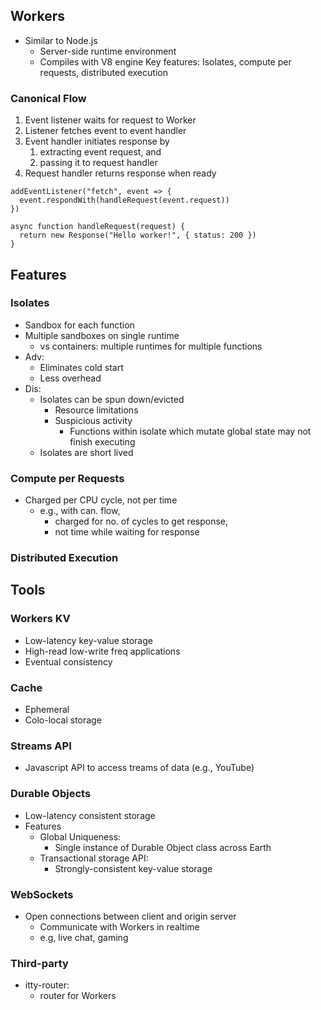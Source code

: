 ## Workers
- Similar to Node.js
  - Server-side runtime environment 
  - Compiles with V8 engine
Key features: Isolates, compute per requests, distributed execution
### Canonical Flow
1. Event listener waits for request to Worker
2. Listener fetches event to event handler
3. Event handler initiates response by
   1. extracting event request, and 
   2. passing it to request handler 
4. Request handler returns response when ready 
```
addEventListener("fetch", event => {
  event.respondWith(handleRequest(event.request))
})

async function handleRequest(request) {
  return new Response("Hello worker!", { status: 200 })
}
```
## Features 
### Isolates
- Sandbox for each function
- Multiple sandboxes on single runtime
  - vs containers: multiple runtimes for multiple functions
- Adv:
  - Eliminates cold start
  - Less overhead
- Dis:
  - Isolates can be spun down/evicted
    - Resource limitations
    - Suspicious activity
      - Functions within isolate which mutate global state may not finish executing
  - Isolates are short lived
### Compute per Requests
- Charged per CPU cycle, not per time 
  - e.g., with can. flow,
    - charged for no. of cycles to get response,
    - not time while waiting for response 
### Distributed Execution

## Tools
### Workers KV
- Low-latency key-value storage
- High-read low-write freq applications
- Eventual consistency 

### Cache 
- Ephemeral 
- Colo-local storage

### Streams API
- Javascript API to access treams of data (e.g., YouTube)

### Durable Objects
- Low-latency consistent storage
- Features
  - Global Uniqueness: 
    - Single instance of Durable Object class across Earth
  - Transactional storage API:
    - Strongly-consistent key-value storage 
### WebSockets
- Open connections between client and origin server 
  - Communicate with Workers in realtime
  - e.g, live chat, gaming


### Third-party
- itty-router: 
  - router for Workers